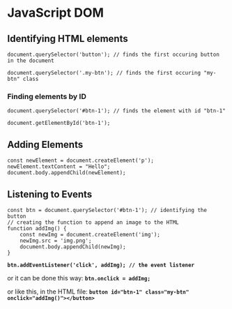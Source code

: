 # JavaScript DOM

## Identifying HTML elements
`document.querySelector('button'); // finds the first occuring button in the document`

`document.querySelector('.my-btn'); // finds the first occuring "my-btn" class`

### Finding elements by ID
`document.querySelector('#btn-1'); // finds the element with id "btn-1"`

`document.getElementById('btn-1');`

## Adding Elements
```
const newElement = document.createElement('p');
newElement.textContent = "Hello";
document.body.appendChild(newElement);
```

## Listening to Events
```
const btn = document.querySelector('#btn-1'); // identifying the button
// creating the function to append an image to the HTML
function addImg() {
    const newImg = document.createElement('img');
    newImg.src = 'img.png';
    document.body.appendChild(newImg);
}
```
**`btn.addEventListener('click', addImg); // the event listener`**

or it can be done this way: **`btn.onclick = addImg;`**

or like this, in the HTML file: **`button id="btn-1" class="my-btn" onclick="addImg()"></button>`**
